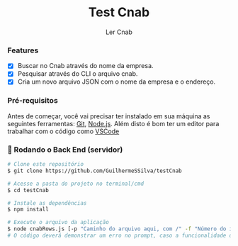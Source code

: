 <h1 align="center">Test Cnab</h1>

<p align="center">Ler Cnab</p>

### Features

- [x] Buscar no Cnab através do nome da empresa.
- [x] Pesquisar através do CLI o arquivo cnab.
- [x] Cria um novo arquivo JSON com o nome da empresa e o endereço.

### Pré-requisitos

Antes de começar, você vai precisar ter instalado em sua máquina as seguintes ferramentas:
[Git](https://git-scm.com), [Node.js](https://nodejs.org/en/). 
Além disto é bom ter um editor para trabalhar com o código como [VSCode](https://code.visualstudio.com/)

### 🎲 Rodando o Back End (servidor)

```bash
# Clone este repositório
$ git clone https://github.com/GuilhermeSSilva/testCnab

# Acesse a pasta do projeto no terminal/cmd
$ cd testCnab

# Instale as dependências
$ npm install

# Execute o arquivo da aplicação
$ node cnabRows.js [-p "Caminho do arquivo aqui, com /" -f "Número do índice do inicio da linha" -t "Número do índice do final da linha" -s "Letra referente ao segmento a ser buscado, opções (q, r, p)" -n "Nome da empresa aqui"]
# O código deverá demonstrar um erro no prompt, caso a funcionalidade de busca via nome da companhia seja utilizada deve criar um novo arquivo JSON com os valores de nome da empresa e endereço.
```
